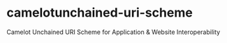 # camelotunchained-uri-scheme
Camelot Unchained URI Scheme for Application &amp; Website Interoperability
